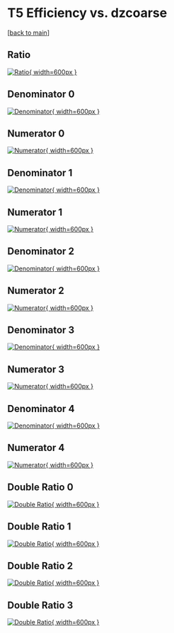 # T5 Efficiency vs. dzcoarse

[[back to main](./)]



## Ratio

[![Ratio](../mtv/var/T5_loweta_321_-1_eff_dzcoarse.png){ width=600px }](../mtv/var/T5_loweta_321_-1_eff_dzcoarse.pdf)

## Denominator 0

[![Denominator](../mtv/den/T5_loweta_321_-1_eff_dzcoarse_den0.png){ width=600px }](../mtv/den/T5_loweta_321_-1_eff_dzcoarse_den0.pdf)

## Numerator 0

[![Numerator](../mtv/num/T5_loweta_321_-1_eff_dzcoarse_num0.png){ width=600px }](../mtv/num/T5_loweta_321_-1_eff_dzcoarse_num0.pdf)

## Denominator 1

[![Denominator](../mtv/den/T5_loweta_321_-1_eff_dzcoarse_den1.png){ width=600px }](../mtv/den/T5_loweta_321_-1_eff_dzcoarse_den1.pdf)

## Numerator 1

[![Numerator](../mtv/num/T5_loweta_321_-1_eff_dzcoarse_num1.png){ width=600px }](../mtv/num/T5_loweta_321_-1_eff_dzcoarse_num1.pdf)

## Denominator 2

[![Denominator](../mtv/den/T5_loweta_321_-1_eff_dzcoarse_den2.png){ width=600px }](../mtv/den/T5_loweta_321_-1_eff_dzcoarse_den2.pdf)

## Numerator 2

[![Numerator](../mtv/num/T5_loweta_321_-1_eff_dzcoarse_num2.png){ width=600px }](../mtv/num/T5_loweta_321_-1_eff_dzcoarse_num2.pdf)

## Denominator 3

[![Denominator](../mtv/den/T5_loweta_321_-1_eff_dzcoarse_den3.png){ width=600px }](../mtv/den/T5_loweta_321_-1_eff_dzcoarse_den3.pdf)

## Numerator 3

[![Numerator](../mtv/num/T5_loweta_321_-1_eff_dzcoarse_num3.png){ width=600px }](../mtv/num/T5_loweta_321_-1_eff_dzcoarse_num3.pdf)

## Denominator 4

[![Denominator](../mtv/den/T5_loweta_321_-1_eff_dzcoarse_den4.png){ width=600px }](../mtv/den/T5_loweta_321_-1_eff_dzcoarse_den4.pdf)

## Numerator 4

[![Numerator](../mtv/num/T5_loweta_321_-1_eff_dzcoarse_num4.png){ width=600px }](../mtv/num/T5_loweta_321_-1_eff_dzcoarse_num4.pdf)

## Double Ratio 0

[![Double Ratio](../mtv/ratio/T5_loweta_321_-1_eff_dzcoarse_ratio0.png){ width=600px }](../mtv/ratio/T5_loweta_321_-1_eff_dzcoarse_ratio0.pdf)

## Double Ratio 1

[![Double Ratio](../mtv/ratio/T5_loweta_321_-1_eff_dzcoarse_ratio1.png){ width=600px }](../mtv/ratio/T5_loweta_321_-1_eff_dzcoarse_ratio1.pdf)

## Double Ratio 2

[![Double Ratio](../mtv/ratio/T5_loweta_321_-1_eff_dzcoarse_ratio2.png){ width=600px }](../mtv/ratio/T5_loweta_321_-1_eff_dzcoarse_ratio2.pdf)

## Double Ratio 3

[![Double Ratio](../mtv/ratio/T5_loweta_321_-1_eff_dzcoarse_ratio3.png){ width=600px }](../mtv/ratio/T5_loweta_321_-1_eff_dzcoarse_ratio3.pdf)

